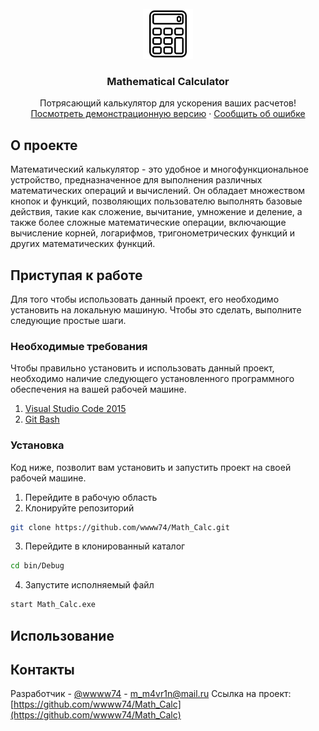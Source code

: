 <br />
<div align="center">
  <a href="https://github.com/wwww74/Math_Calc">
    <img src="bin/Debug/calculator.png" alt="Logo" width="80" height="80">
  </a>

  <h3 align="center">Mathematical Calculator</h3>

  <p align="center">
    Потрясающий калькулятор для ускорения ваших расчетов!
    <br />
    <a href="https://github.com/wwww74/Math_Calc">Посмотреть демонстрационную версию</a>
    ·
    <a href="https://github.com/wwww74/Math_Calc/issues">Сообщить об ошибке</a>
  </p>
</div>

## О проекте
Математический калькулятор - это удобное и многофункциональное устройство, предназначенное для выполнения различных математических операций и вычислений. Он обладает множеством кнопок и функций, позволяющих пользователю выполнять базовые действия, такие как сложение, вычитание, умножение и деление, а также более сложные математические операции, включающие вычисление корней, логарифмов, тригонометрических функций и других математических функций.
## Приступая к работе
Для того чтобы использовать данный проект, его необходимо установить на локальную машиную. Чтобы это сделать, выполните следующие простые шаги.
### Необходимые требования
Чтобы правильно установить и использовать данный проект, необходимо наличие следующего установленного программного обеспечения на вашей рабочей машине.

1. [Visual Studio Code 2015](https://www.ryadel.com/en/visual-studio-2019-vs2017-vs2015-vs2013-vs2012-older-download-iso-offline-installer/)
2. [Git Bash](https://git-scm.com/downloads) 
### Установка
Код ниже, позволит вам установить и запустить проект на своей рабочей машине.

1. Перейдите в рабочую область
2. Клонируйте репозиторий
```sh
git clone https://github.com/wwww74/Math_Calc.git
```
3. Перейдите в клонированный каталог
```sh
cd bin/Debug
```
4. Запустите исполняемый файл
```sh
start Math_Calc.exe
```
## Использование

## Контакты
Разработчик - [@wwww74](https://t.me/wwww74) - m_m4vr1n@mail.ru
Ссылка на проект: [https://github.com/wwww74/Math_Calc](https://github.com/wwww74/Math_Calc)